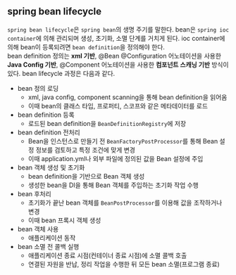 ## spring bean lifecycle

`spring bean lifecycle`은 `spring bean`의 생명 주기를 말한다. bean은 `spring ioc container`에 의해 관리되며 생성, 초기화, 소멸 단계를 거치게 된다. ioc container에 의해 bean이 등록되려면 `bean definition`을 정의해야 한다.  
bean definition 정의는 **xml 기반**, @Bean @Configuration 어노테이션을 사용한 **Java Config 기반**, @Component 어노테이션을 사용한 **컴포넌트 스캐닝 기반** 방식이 있다.
bean lifecycle 과정은 다음과 같다.

- bean 정의 로딩
    - xml, java config, component scanning을 통해 bean definition을 읽어옴
    - 이때 bean의 클래스 타입, 프로퍼티, 스코프와 같은 메타데이터를 로드
- bean definition 등록
    - 로드된 bean definition을 `BeanDefinitionRegistry`에 저장
- bean definition 전처리
    - Bean을 인스턴스로 만들기 전 `BeanFactoryPostProcessor`를 통해 Bean 설정 정보를 검토하고 특정 조건에 맞게 변경
    - 이때 application.yml나 외부 파일에 정의된 값을 Bean 설정에 주입
- bean 객체 생성 및 초기화
    - bean definition을 기반으로 Bean 객체 생성
    - 생성한 bean을 DI을 통해 Bean 객체를 주입하는 초기화 작업 수행
- bean 후처리
    - 초기화가 끝난 bean 객체를 `BeanPostProcessor`를 이용해 값을 조작하거나 변경
    - 이때 bean 프록시 객체 생성
- bean 객체 사용
    - 애플리케이션 동작
- bean 소멸 전 콜백 실행
    - 애플리케이션 종료 시점(컨테이너 종료 시점)에 소멸 콜백 호출
    - 연결된 자원을 반납, 정리 작업을 수행한 뒤 모든 bean 소멸(프로그램 종료)
